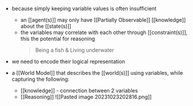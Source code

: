- because simply keeping variable values is often insufficient
	- an [[agent(s)]] may only have [[Partially Observable]] [[knowledge]] about the [[state(s)]]
	- the variables may correlate with each other through [[constraint(s)]], this the potential for reasoning
		>Being a fish & Living underwater

- we need to encode their logical representation

- a [[World Model]] that describes the [[world(s)]] using variables, while capturing the following:
	- [[knowledge]] - connection between 2 variables
	- [[Reasoning]]
![[Pasted image 20231023202816.png]]